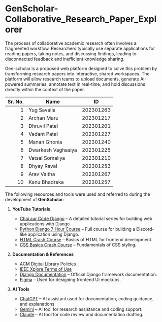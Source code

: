 # GenScholar-Collaborative_Research_Paper_Explorer

The process of collaborative academic research often involves a fragmented workflow.
Researchers typically use separate applications for reading papers, taking notes, and
discussing findings, leading to disconnected feedback and inefficient knowledge
sharing.<br>

Gen-scholar is a proposed web platform designed to solve this problem by transforming
research papers into interactive, shared workspaces. The platform will allow research
teams to upload documents, generate AI-powered summaries, annotate text in
real-time, and hold discussions directly within the context of the paper.

| Sr. No. | Name               | ID         |
|--------:|------------------|------------|
| 1       | Yug Savalia       | 202301263  |
| 2       | Archan Maru       | 202301217  |
| 3       | Dhruvil Patel     | 202301201  |
| 4       | Vedant Patel      | 202301227  |
| 5       | Manan Ghonia      | 202301240  |
| 6       | Dwarkesh Vaghasiya| 202301225  |
| 7       | Vatsal Somaliya   | 202301210  |
| 8       | Dhyey Raval       | 202301253  |
| 9       | Arav Vaitha       | 202301267  |
| 10      | Kanu Bhadraka     | 202301257  |

The following resources and tools were used and referred to during the development of **GenScholar**:

1. **YouTube Tutorials**  
   - [Chai aur Code Django](https://www.youtube.com/results?search_query=chai+aur+code+django) – A detailed tutorial series for building web applications with Django.  
   - [Python Django 7 Hour Course](https://youtu.be/PtQiiknWUcl?si=e4WlPghotRMtyahj) – Full course for building a Discord-like application using Django.  
   - [HTML Crash Course](https://youtu.be/mbeT8mpmtHA) – Basics of HTML for frontend development.  
   - [CSS Basics Crash Course](https://youtu.be/D3iEE29ZXRM) – Fundamentals of CSS styling.

2. **Documentation & References**  
   - [ACM Digital Library Policies](https://libraries.acm.org/digital-library/policies)  
   - [IEEE Xplore Terms of Use](https://ieeexplore.ieee.org/Xplorehelp/overview-of-ieee-xplore/terms-of-use)  
   - [Django Documentation](https://docs.djangoproject.com/en/5.2/) – Official Django framework documentation.  
   - [Figma](https://www.figma.com/) – Used for designing frontend UI mockups.  

3. **AI Tools**  
   - [ChatGPT](https://chat.openai.com/) – AI assistant used for documentation, coding guidance, and explanations.  
   - [Gemini](https://gemini.com/) – AI tool for research assistance and coding support.  
   - [Claude](https://www.anthropic.com/) – AI tool for code review and documentation drafting.

   
